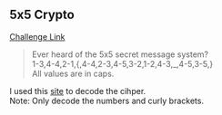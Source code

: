 **5x5 Crypto**
-------------
[Challenge Link](https://ctflearn.com/challenge/263)  

> Ever heard of the 5x5 secret message system?  
> 1-3,4-4,2-1,{,4-4,2-3,4-5,3-2,1-2,4-3,_,4-5,3-5,}  
> All values are in caps.

I used this [site](https://cryptii.com/pipes/polybius-square) to decode the cihper.  
Note: Only decode the numbers and curly brackets.
